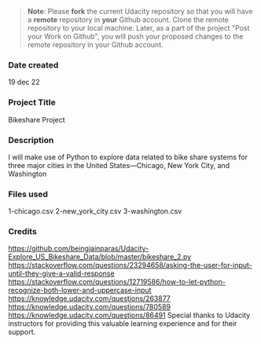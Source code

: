>**Note**: Please **fork** the current Udacity repository so that you will have a **remote** repository in **your** Github account. Clone the remote repository to your local machine. Later, as a part of the project "Post your Work on Github", you will push your proposed changes to the remote repository in your Github account.

### Date created
19 dec 22

### Project Title
Bikeshare Project

### Description
I will make use of Python to explore data related to bike share systems for three major cities in the United States—Chicago, New York City, and Washington

### Files used
1-chicago.csv
2-new_york_city.csv
3-washington.csv

### Credits
https://github.com/beingjainparas/Udacity-Explore_US_Bikeshare_Data/blob/master/bikeshare_2.py
https://stackoverflow.com/questions/23294658/asking-the-user-for-input-until-they-give-a-valid-response
https://stackoverflow.com/questions/12719586/how-to-let-python-recognize-both-lower-and-uppercase-input
https://knowledge.udacity.com/questions/263877
https://knowledge.udacity.com/questions/780589
https://knowledge.udacity.com/questions/86491
Special thanks to Udacity instructors for providing this valuable learning experience and for their support.
